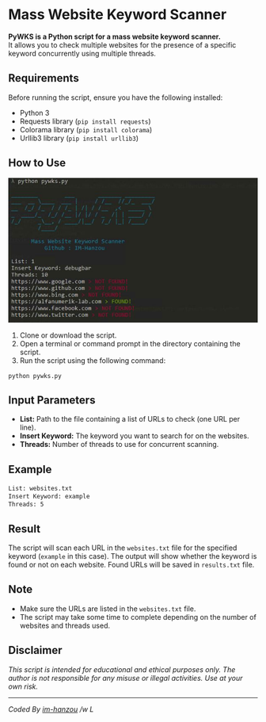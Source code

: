 <h1>Mass Website Keyword Scanner</h1>

<p>
  <strong>PyWKS is a Python script for a mass website keyword scanner.</strong><br>
  It allows you to check multiple websites for the presence of a specific keyword concurrently using multiple threads.
</p>

<h2>Requirements</h2>

<p>
  Before running the script, ensure you have the following installed:
</p>

<ul>
  <li>Python 3</li>
  <li>Requests library (<code>pip install requests</code>)</li>
  <li>Colorama library (<code>pip install colorama</code>)</li>
  <li>Urllib3 library (<code>pip install urllib3</code>)</li>
</ul>

<h2>How to Use</h2>

<img src="https://github.com/im-hanzou/PyWKS/blob/main/pywks.JPG"><br>
<ol>
  <li>Clone or download the script.</li>
  <li>Open a terminal or command prompt in the directory containing the script.</li>
  <li>Run the script using the following command:</li>
</ol>

<pre><code>python pywks.py</code></pre>

<h2>Input Parameters</h2>

<ul>
  <li><strong>List:</strong> Path to the file containing a list of URLs to check (one URL per line).</li>
  <li><strong>Insert Keyword:</strong> The keyword you want to search for on the websites.</li>
  <li><strong>Threads:</strong> Number of threads to use for concurrent scanning.</li>
</ul>

<h2>Example</h2>

<pre><code>List: websites.txt
Insert Keyword: example
Threads: 5
</code></pre>

<h2>Result</h2>

<p>
  The script will scan each URL in the <code>websites.txt</code> file for the specified keyword (<code>example</code> in this case).
  The output will show whether the keyword is found or not on each website.
  Found URLs will be saved in <code>results.txt</code> file.
</p>

<h2>Note</h2>

<ul>
  <li>Make sure the URLs are listed in the <code>websites.txt</code> file.</li>
  <li>The script may take some time to complete depending on the number of websites and threads used.</li>
</ul>

<h2>Disclaimer</h2>

<p>
  <em>This script is intended for educational and ethical purposes only. The author is not responsible for any misuse or illegal activities. Use at your own risk.</em>
</p>

<hr>

<p>
  <em>Coded By <a href="https://github.com/im-hanzou/">im-hanzou</a> /w L</em>
</p>
